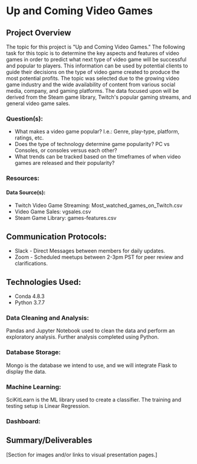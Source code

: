 # Up and Coming Video Games

## Project Overview 
The topic for this project is "Up and Coming Video Games." The following task for this topic is to determine the key aspects and features of video games in order to predict what next type of video game will be successful and popular to players. This information can be used by potential clients to guide their decisions on the type of video game created to produce the most potential profits. 
The topic was selected due to the growing video game industry and the wide availability of content from various social media, company, and gaming platforms.
The data focused upon will be derived from the Steam game library, Twitch's popular gaming streams, and general video game sales. 

### Question(s): 
* What makes a video game popular? I.e.: Genre, play-type, platform, ratings, etc. 
* Does the type of technology determine game popularity? PC vs Consoles, or consoles versus each other?
* What trends can be tracked based on the timeframes of when video games are released and their popularity? 

### Resources: 

#### Data Source(s):
* Twitch Video Game Streaming: Most_watched_games_on_Twitch.csv 
* Video Game Sales: vgsales.csv 
* Steam Game Library: games-features.csv 

## Communication Protocols: 
* Slack - Direct Messages between members for daily updates.
* Zoom - Scheduled meetups between 2-3pm PST for peer review and clarifications. 

## Technologies Used:
* Conda 4.8.3 
* Python 3.7.7

### Data Cleaning and Analysis: 
Pandas and Jupyter Notebook used to clean the data and perform an exploratory analysis. Further analysis completed using Python.

### Database Storage: 
Mongo is the database we intend to use, and we will integrate Flask to display the data.

### Machine Learning: 
SciKitLearn is the ML library used to create a classifier. The training and testing setup is Linear Regression. 

### Dashboard: 

## Summary/Deliverables 

[Section for images and/or links to visual presentation pages.]

